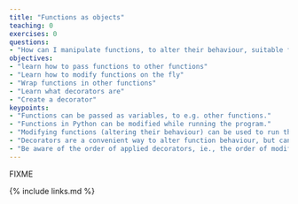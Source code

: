 ```yaml
---
title: "Functions as objects"
teaching: 0
exercises: 0
questions:
- "How can I manipulate functions, to alter their behaviour, suitable for e.g. parallel processing"
objectives:
- "learn how to pass functions to other functions"
- "Learn how to modify functions on the fly"
- "Wrap functions in other functions"
- "Learn what decorators are"
- "Create a decorator"
keypoints:
- "Functions can be passed as variables, to e.g. other functions."
- "Functions in Python can be modified while running the program."
- "Modifying functions (altering their behaviour) can be used to run them in parallel."
- "Decorators are a convenient way to alter function behaviour, but can hide what's going on."
- "Be aware of the order of applied decorators, ie., the order of modifying operations."
---
```

FIXME

{% include links.md %}

